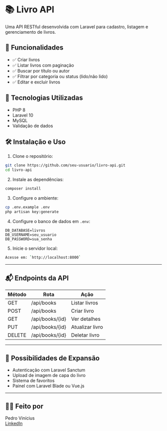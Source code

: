 # 📚 Livro API

Uma API RESTful desenvolvida com Laravel para cadastro, listagem e gerenciamento de livros.
## 🚀 Funcionalidades

- ✅ Criar livros
- ✅ Listar livros com paginação
- ✅ Buscar por título ou autor
- ✅ Filtrar por categoria ou status (lido/não lido)
- ✅ Editar e excluir livros

## 🧪 Tecnologias Utilizadas

- PHP 8
- Laravel 10
- MySQL
- Validação de dados

## 🛠️ Instalação e Uso

1. Clone o repositório:

```bash
git clone https://github.com/seu-usuario/livro-api.git
cd livro-api
```

2. Instale as dependências:

```bash
composer install
```

3. Configure o ambiente:

```bash
cp .env.example .env
php artisan key:generate
```

4. Configure o banco de dados em `.env`:

```env
DB_DATABASE=livros
DB_USERNAME=seu_usuario
DB_PASSWORD=sua_senha
```

5. Inicie o servidor local:

```bash
Acesse em: `http://localhost:8000`

```



---

## 📬 Endpoints da API

| Método | Rota           | Ação             |
|--------|----------------|------------------|
| GET    | /api/books     | Listar livros    |
| POST   | /api/books     | Criar livro      |
| GET    | /api/books/{id}| Ver detalhes     |
| PUT    | /api/books/{id}| Atualizar livro  |
| DELETE | /api/books/{id}| Deletar livro    |

---

## 🧠 Possibilidades de Expansão

- Autenticação com Laravel Sanctum
- Upload de imagem de capa do livro
- Sistema de favoritos
- Painel com Laravel Blade ou Vue.js

---

## 👨‍🎓 Feito por

Pedro Vinícius  
 [LinkedIn](https://www.linkedin.com/in/pedro-vinícius-4292a41b7)  

